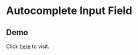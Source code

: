 # Autocomplete Input Field

## Demo
Click [here](https://tamanchichan.github.io/autocomplete-input-field/) to visit.